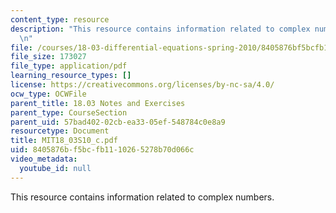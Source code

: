 ```yaml
---
content_type: resource
description: "This resource contains information related to complex numbers. \r\n\r\
  \n"
file: /courses/18-03-differential-equations-spring-2010/8405876bf5bcfb1110265278b70d066c_MIT18_03S10_c.pdf
file_size: 173027
file_type: application/pdf
learning_resource_types: []
license: https://creativecommons.org/licenses/by-nc-sa/4.0/
ocw_type: OCWFile
parent_title: 18.03 Notes and Exercises
parent_type: CourseSection
parent_uid: 57bad402-02cb-ea33-05ef-548784c0e8a9
resourcetype: Document
title: MIT18_03S10_c.pdf
uid: 8405876b-f5bc-fb11-1026-5278b70d066c
video_metadata:
  youtube_id: null
---
```

This resource contains information related to complex numbers. 

